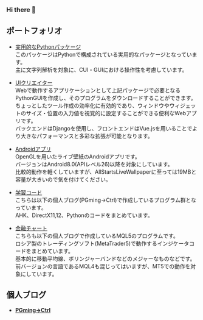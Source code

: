 ### Hi there 👋

<!--
**pgming-life/pgming-life** is a ✨ _special_ ✨ repository because its `README.md` (this file) appears on your GitHub profile.

Here are some ideas to get you started:

- 🔭 I’m currently working on ...
- 🌱 I’m currently learning ...
- 👯 I’m looking to collaborate on ...
- 🤔 I’m looking for help with ...
- 💬 Ask me about ...
- 📫 How to reach me: ...
- 😄 Pronouns: ...
- ⚡ Fun fact: ...
-->

## ポートフォリオ

- [実用的なPythonパッケージ](/practical_package)  
このパッケージはPythonで構成されている実用的なパッケージとなっています。  
主に文字列解析を対象に、CUI・GUIにおける操作性を考慮しています。  
  
- [UIクリエイター](/ui-creator)  
Webで動作するアプリケーションとして上記パッケージで必要となるPythonGUIを作成し、そのプログラムをダウンロードすることができます。
ちょっとしたツール作成の効率化に有効的であり、ウィンドウやウィジェットのサイズ・位置の入力値を視覚的に設定することができる便利なWebアプリです。  
バックエンドはDjangoを使用し、フロントエンドはVue.jsを用いることでより大きなパフォーマンスと多彩な拡張が可能となります。  
  
- [Androidアプリ](/android-apps)  
OpenGLを用いたライブ壁紙のAndroidアプリです。  
バージョンはAndroid8.0(APIレベル26)以降を対象にしています。  
比較的動作を軽くしていますが、AllStartsLiveWallpaperに至っては19MBと容量が大きいので気を付けてください。  
  
- [学習コード](/study-code)  
こちらは以下の個人ブログ(PGming->Ctrl)で作成しているプログラム群となっています。  
AHK、DirectX11,12、Pythonのコードをまとめています。  
  
- [金融チャート](/mql5)  
こちらも以下の個人ブログで作成しているMQL5のプログラムです。  
ロシア製のトレーディングソフト(MetaTrader5)で動作するインジケータコードをまとめています。  
基本的に移動平均線、ボリンジャーバンドなどのメジャーなものなどです。  
前バージョンの言語であるMQL4も混じってはいますが、MT5での動作を対象にしています。  
  
## 個人ブログ

- **[PGming->Ctrl](https://pgming-ctrl.com)**
